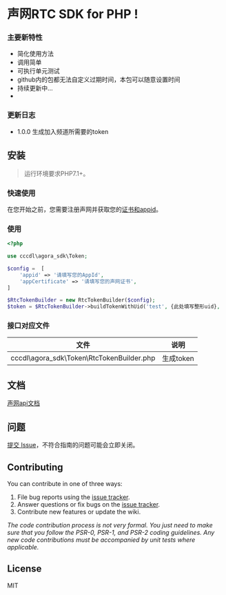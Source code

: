 # 声网RTC SDK for PHP  !

### 主要新特性

* 简化使用方法
* 调用简单
* 可执行单元测试
* github内的包都无法自定义过期时间，本包可以随意设置时间
* 持续更新中...
*

### 更新日志

- 1.0.0 生成加入频道所需要的token

## 安装

> 运行环境要求PHP7.1+。

### 快速使用

在您开始之前，您需要注册声网并获取您的[证书和appid](https://console.agora.io/projects)。

### 使用

```php
<?php

use cccdl\agora_sdk\Token;

$config =  [
    'appid' => '请填写您的AppId',
    'appCertificate' => '请填写您的声网证书',
]

$RtcTokenBuilder = new RtcTokenBuilder($config);
$token = $RtcTokenBuilder->buildTokenWithUid('test', {此处填写整形uid},  {过期时间秒数});
```

### 接口对应文件

| 文件|说明|
| -------------------|------------|
| cccdl\agora_sdk\Token\RtcTokenBuilder.php|生成token|

## 文档

[声网api文档](https://docs.agora.io/cn/Video/landing-page?platform=RESTful)

## 问题

[提交 Issue](https://github.com/cccdl/agora_sdk/issues)，不符合指南的问题可能会立即关闭。

## Contributing

You can contribute in one of three ways:

1. File bug reports using the [issue tracker](https://github.com/cccdl/agora_sdk/issues).
2. Answer questions or fix bugs on the [issue tracker](https://github.com/cccdl/agora_sdk/issues).
3. Contribute new features or update the wiki.

_The code contribution process is not very formal. You just need to make sure that you follow the PSR-0, PSR-1, and
PSR-2 coding guidelines. Any new code contributions must be accompanied by unit tests where applicable._

## License

MIT